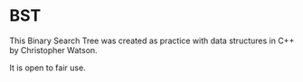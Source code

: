 # BST

This Binary Search Tree was created as practice with data structures in C++ by Christopher Watson.

It is open to fair use.
